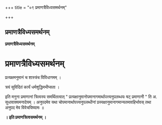 +++
title = "०९ प्रमाणत्रैविध्यसमर्थनम्"

+++


## प्रमाणत्रैविध्यसमर्थनम्

**प्रमाणत्रैविध्यसमर्थनम्**

# प्रमाणत्रैविध्यसमर्थनम् 

प्रत्यक्षमनुमानं च शास्त्रंच विविधागमम् ।

त्रयं सुविदितं कार्यं धर्मशुद्धिमभीप्सता ।

इति मनुना प्रमाणानां त्रित्वस्य समर्थितत्वात् " प्रत्यक्षानुमानोपमानागमार्थापत्त्यनुपलब्धयः षट् प्रमाणानी " ति अ. सुधावाक्यमनादेयम् । अनुपदमेव यथा चोपमानार्थापत्त्यनुपलब्धीनां प्रस्यक्षानुमानागमान्यतमावहिर्भावस् तथा अनुपद मेव विवेचयिष्यामः ॥

**। इति प्रमाणत्रित्वसमर्थनम् ।**

